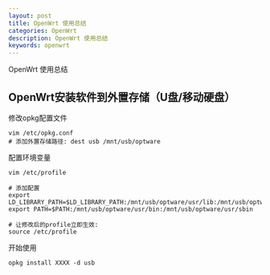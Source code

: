 ```yaml
---
layout: post 
title: OpenWrt 使用总结
categories: OpenWrt 
description: OpenWrt 使用总结
keywords: openwrt
---
```


OpenWrt 使用总结

## OpenWrt安装软件到外置存储（U盘/移动硬盘）

修改opkg配置文件

```
vim /etc/opkg.conf
# 添加外置存储路径: dest usb /mnt/usb/optware
```

配置环境变量

```
vim /etc/profile

# 添加配置
export LD_LIBRARY_PATH=$LD_LIBRARY_PATH:/mnt/usb/optware/usr/lib:/mnt/usb/optware/lib
export PATH=$PATH:/mnt/usb/optware/usr/bin:/mnt/usb/optware/usr/sbin 

# 让修改后的profile立即生效:
source /etc/profile
```

开始使用 

```
opkg install XXXX -d usb
```


